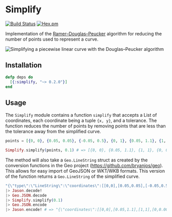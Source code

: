 # Simplify

[![Build Status](https://travis-ci.org/pkinney/simplify_ex.svg?branch=master)](https://travis-ci.org/pkinney/simplify_ex)
[![Hex.pm](https://img.shields.io/hexpm/v/simplify.svg)](https://hex.pm/packages/simplify)

Implementation of the [Ramer–Douglas–Peucker](https://en.wikipedia.org/wiki/Ramer%E2%80%93Douglas%E2%80%93Peucker_algorithm)
algorithm for reducing the number of points used to represent a curve.

![Simplifying a piecewise linear curve with the Douglas–Peucker algorithm](https://upload.wikimedia.org/wikipedia/commons/3/30/Douglas-Peucker_animated.gif)

## Installation

```elixir
defp deps do
  [{:simplify, "~> 0.2.0"}]
end
```

## Usage

The `Simplify` module contains a function `simplify` that accepts a List of
coordinates, each coordinate being a tuple `{x, y}`, and a tolerance.  The
function reduces the number of points by removing points that are less than
the tolerance away from the simplified curve.

```elixir
points = [{0, 0}, {0.05, 0.05}, {-0.05, 0.5}, {0, 1}, {0.05, 1.1}, {1, 1}, {0.5, 0.5}, {0, 0.0001}]

Simplify.simplify(points, 0.1) # => [{0, 0}, {0.05, 1.1}, {1, 1}, {0, 0.0001}]
```

The method will also take a `Geo.LineString` struct as created by the conversion
functions in the Geo project (https://github.com/bryanjos/geo).  This allows
for easy import of GeoJSON or WKT/WKB formats.  This version of the function
returns a `Geo.LineString` of the simplified curve.

```elixir
"{\"type\":\"LineString\":\"coordinates\":[[0,0],[0.05,0.05],[-0.05,0.5],[0,1],[0.05,1.1],[1,1],[0.5,0.5],[0,0.0001]]"
|> Jason.decode!
|> Geo.JSON.decode
|> Simplify.simplify(0.1)
|> Geo.JSON.encode
|> Jason.encode! # => "{\"coordinates\":[[0,0],[0.05,1.1],[1,1],[0,0.0001]],\"type\":\"LineString\"}"
```
